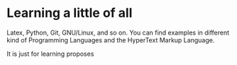 # Learning a little of all
Latex, Python, Git, GNU/Linux, and so on. You can find examples in different kind of Programming Languages and 
the HyperText Markup Language. <br>

It is just for learning proposes
